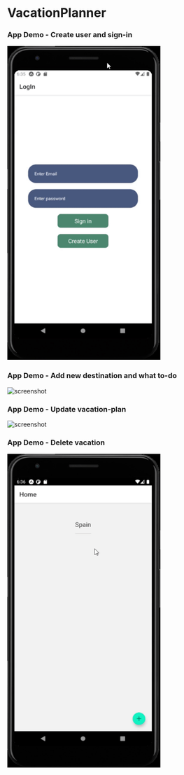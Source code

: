 # VacationPlanner

### App Demo - Create user and sign-in 
<img src="signin.gif" alt="screenshot" width="350"/>


### App Demo - Add new destination and what to-do
<img src="/AppDemoGifcreate.gif" alt="screenshot" width="350"/>

### App Demo - Update vacation-plan
<img src="VacationPlanner/AppDemoGif/update.giff" alt="screenshot" width="350"/>

### App Demo - Delete vacation
<img src="delete.gif" alt="screenshot" width="350"/>


